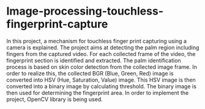 # Image-processing-touchless-fingerprint-capture

In this project, a mechanism for touchless finger print capturing using a camera is explained. The project aims at detecting the palm region including fingers from the captured video. For each collected frame of the video, the fingerprint section is identified and extracted. The palm identification process is based on skin color detection from the collected image frame. In order to realize this, the collected BGR (Blue, Green, Red) image is converted into HSV (Hue, Saturation, Value) image. This HSV image is then converted into a binary image by calculating threshold. The binary image is then used for determining the fingerprint area. In order to implement the project, OpenCV library is being used.
